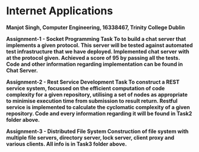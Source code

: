 # Internet Applications

<b>Manjot Singh, Computer Engineering, 16338467, Trinity College Dublin


<b>Assignment-1 - Socket Programming Task
To to build a chat server that implements a given protocol. This server will be tested against automated test infrastructure that we have deployed.
Implemented chat server with at the protocol given.
Achieved a score of 95 by passing all the tests.
Code and other information regarding implementation can be found in Chat Server.  

<b>Assignment-2 - Rest Service Development Task
To construct a REST service system, focussed on the efficient computation of code complexity for a given repository, utilising a set of nodes as appropriate to minimise execution time from submission to result return.
Restful service is implemented to calculate the cyclomatic complexity of a given repository.
Code and every information regarding it will be found in Task2 folder above.

<b>Assignment-3 - Distributed File System
Construction of file system with multiple file servers, directory server, lock server, client proxy and various clients. All info is in Task3 folder above.

